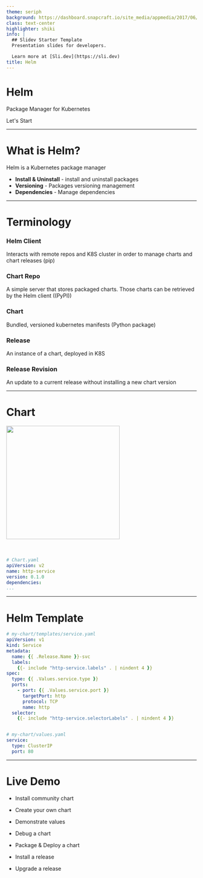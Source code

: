 ```yaml
---
theme: seriph
background: https://dashboard.snapcraft.io/site_media/appmedia/2017/06/helm.png
class: text-center
highlighter: shiki
info: |
  ## Slidev Starter Template
  Presentation slides for developers.

  Learn more at [Sli.dev](https://sli.dev)
title: Helm
---
```


# Helm

Package Manager for Kubernetes

<div class="pt-12">
  <span @click="$slidev.nav.next" class="px-2 p-1 rounded cursor-pointer" hover="bg-white bg-opacity-10">
    Let's Start <carbon:arrow-right class="inline"/>
  </span>
</div>

---

# What is Helm?

Helm is a Kubernetes package manager

<ul>
  <li v-click=1><b>Install & Uninstall</b> - install and uninstall packages</li>
  <li v-click=2><b>Versioning</b> - Packages versioning management</li>
  <li v-click=3><b>Dependencies</b> - Manage dependencies</li>
</ul>

---

# Terminology

### Helm Client

Interacts with remote repos and K8S cluster in order to manage charts and chart releases (pip)

### Chart Repo

A simple server that stores packaged charts. Those charts can be retrieved by the Helm client ((PyPI))

### Chart

Bundled, versioned kubernetes manifests (Python package)

### Release

An instance of a chart, deployed in K8S

### Release Revision

An update to a current release without installing a new chart version

---

# Chart

<img src="chart.png" width="300" height="300">
<br/>
<br/>
<br/>

```yaml {all|2|3|4|5|all}
# Chart.yaml
apiVersion: v2
name: http-service
version: 0.1.0
dependencies: 
...
```

---

# Helm Template

```yaml {all|1-16|19-22|9|21|11|22|all}
# my-chart/templates/service.yaml
apiVersion: v1
kind: Service
metadata:
  name: {{ .Release.Name }}-svc
  labels:
    {{- include "http-service.labels" . | nindent 4 }}
spec:
  type: {{ .Values.service.type }}
  ports:
    - port: {{ .Values.service.port }}
      targetPort: http
      protocol: TCP
      name: http
  selector:
    {{- include "http-service.selectorLabels" . | nindent 4 }}


# my-chart/values.yaml
service:
  type: ClusterIP
  port: 80
```

---

# Live Demo

- Install community chart

- Create your own chart

- Demonstrate values

- Debug a chart

- Package & Deploy a chart

- Install a release

- Upgrade a release

<!--
helm install demo-mysql stable/mysql

helm create stam

helm template stam source-charts/http-service
helm install http-service1 source-charts/http-service --dry-run --debug --dry-run 2>&1 | less

helm package -d http-service source-charts/http-service
helm repo index --url https://konfortes.github.io/hello-helm/ .

helm install http-service2 konfortes/http-service

helm upgrade http-service2 konfortes/http-service
-->
